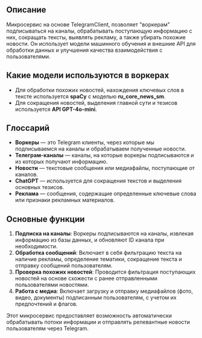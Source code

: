 ## Описание

Микросервис на основе TelegramClient, позволяет "воркерам" подписываться на каналы, обрабатывать поступающую информацию с них, сокращать тексты, выявлять рекламу, а также убирать похожие новости. Он использует модели машинного обучения и внешние API для обработки данных и улучшения качества взаимодействия с пользователями.

## Какие модели используются в воркерах

- Для обработки похожих новостей, нахождения ключевых слов в тексте используется **spaCy** с моделью **ru_core_news_sm**.
- Для сокращения новостей, выделения главной сути и тезисов используется **API GPT-4o-mini**.

## Глоссарий

- **Воркеры** — это Telegram клиенты, через которые мы подписываемся на каналы и обрабатываем полученные новости.
- **Телеграм-каналы** — каналы, на которые воркеры подписываются и из которых получают информацию.
- **Новости** — текстовые сообщения или медиафайлы, поступающие от каналов.
- **ChatGPT** — используется для сокращения текстов и выделения основных тезисов.
- **Реклама** — сообщения, содержащие определенные ключевые слова или признаки рекламных материалов.

## Основные функции

1. **Подписка на каналы**: Воркеры подписываются на каналы, извлекая информацию из базы данных, и обновляют ID канала при необходимости.
2. **Обработка сообщений**: Включает в себя фильтрацию текста на наличие рекламы, определение тематики, сокращение текста и отправку сообщений пользователям.
3. **Проверка похожих новостей**: Проводится фильтрация поступающих новостей на основе схожести с ранее отправленными пользователями новостями.
4. **Работа с медиа**: Включает загрузку и отправку медиафайлов (фото, видео, документы) подписанным пользователям, с учетом их предпочтений и флагов.

Этот микросервис предоставляет возможность автоматически обрабатывать потоки информации и отправлять релевантные новости пользователям через Telegram.
